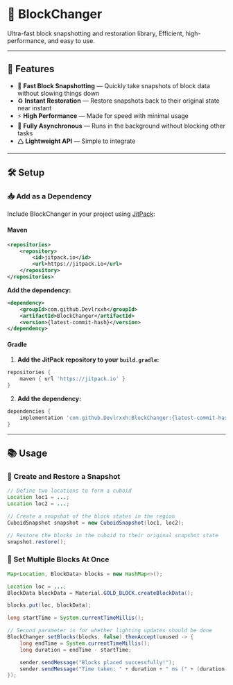 # 🧱 BlockChanger

Ultra-fast block snapshotting and restoration library, Efficient, high-performance, and easy to use.<br>

---

## 🚀 Features

* 📸 **Fast Block Snapshotting** — Quickly take snapshots of block data without slowing things down
* ♻️ **Instant Restoration** — Restore snapshots back to their original state near instant
* ⚡ **High Performance** — Made for speed with minimal usage  
* 🔁 **Fully Asynchronous** — Runs in the background without blocking other tasks
* 🛆 **Lightweight API** — Simple to integrate  

---

## 🛠️ Setup

### 📥 Add as a Dependency

Include BlockChanger in your project using [JitPack](https://jitpack.io):

#### Maven

```xml
<repositories>
    <repository>
        <id>jitpack.io</id>
        <url>https://jitpack.io</url>
    </repository>
</repositories>
```

**Add the dependency:**

```xml
<dependency>
    <groupId>com.github.Devlrxxh</groupId>
    <artifactId>BlockChanger</artifactId>
    <version>{latest-commit-hash}</version>
</dependency>
```

#### Gradle

1. **Add the JitPack repository to your `build.gradle`:**

```groovy
repositories {
    maven { url 'https://jitpack.io' }
}
```

2. **Add the dependency:**

```groovy
dependencies {
    implementation 'com.github.Devlrxxh:BlockChanger:{latest-commit-hash}'
}
```

---

## 📚 Usage

### 🧱 Create and Restore a Snapshot

```java
// Define two locations to form a cuboid
Location loc1 = ...;
Location loc2 = ...;

// Create a snapshot of the block states in the region
CuboidSnapshot snapshot = new CuboidSnapshot(loc1, loc2);

// Restore the blocks in the cuboid to their original snapshot state
snapshot.restore();
```

### 🔄 Set Multiple Blocks At Once

```java
Map<Location, BlockData> blocks = new HashMap<>();

Location loc = ...;
BlockData blockData = Material.GOLD_BLOCK.createBlockData();

blocks.put(loc, blockData);

long startTime = System.currentTimeMillis();

// Second parameter is for whether lighting updates should be done
BlockChanger.setBlocks(blocks, false).thenAccept(unused -> {
    long endTime = System.currentTimeMillis();
    long duration = endTime - startTime;

    sender.sendMessage("Blocks placed successfully!");
    sender.sendMessage("Time taken: " + duration + " ms (" + (duration / 1000.0) + " seconds)");
});
```
